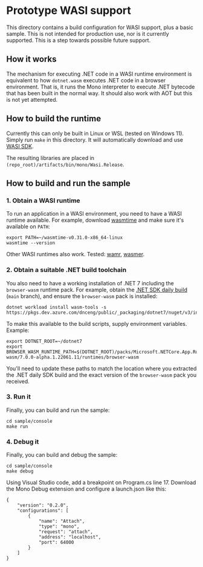 # Prototype WASI support

This directory contains a build configuration for WASI support, plus a basic sample. This is not intended for production use, nor is it currently supported. This is a step towards possible future support.

## How it works

The mechanism for executing .NET code in a WASI runtime environment is equivalent to how `dotnet.wasm` executes .NET code in a browser environment. That is, it runs the Mono interpreter to execute .NET bytecode that has been built in the normal way. It should also work with AOT but this is not yet attempted.

## How to build the runtime

Currently this can only be built in Linux or WSL (tested on Windows 11). Simply run `make` in this directory. It will automatically download and use [WASI SDK](https://github.com/WebAssembly/wasi-sdk).

The resulting libraries are placed in `(repo_root)/artifacts/bin/mono/Wasi.Release`.

## How to build and run the sample

### 1. Obtain a WASI runtime

To run an application in a WASI environment, you need to have a WASI runtime available. For example, download [wasmtime](https://github.com/bytecodealliance/wasmtime/releases) and make sure it's available on `PATH`:

```
export PATH=~/wasmtime-v0.31.0-x86_64-linux
wasmtime --version
```

Other WASI runtimes also work. Tested: [wamr](https://github.com/bytecodealliance/wasm-micro-runtime), [wasmer](https://wasmer.io/).

### 2. Obtain a suitable .NET build toolchain

You also need to have a working installation of .NET 7 including the `browser-wasm` runtime pack. For example, obtain the [.NET SDK daily build](https://github.com/dotnet/installer/blob/main/README.md#installers-and-binaries) (`main` branch), and ensure the `browser-wasm` pack is installed:

```
dotnet workload install wasm-tools -s https://pkgs.dev.azure.com/dnceng/public/_packaging/dotnet7/nuget/v3/index.json
```

To make this available to the build scripts, supply environment variables. Example:

```
export DOTNET_ROOT=~/dotnet7
export BROWSER_WASM_RUNTIME_PATH=$(DOTNET_ROOT)/packs/Microsoft.NETCore.App.Runtime.Mono.browser-wasm/7.0.0-alpha.1.22061.11/runtimes/browser-wasm
```

You'll need to update these paths to match the location where you extracted the .NET daily SDK build and the exact version of the `browser-wasm` pack you received.

### 3. Run it

Finally, you can build and run the sample:

```
cd sample/console
make run
```

### 4. Debug it

Finally, you can build and debug the sample:

```
cd sample/console
make debug
```

Using Visual Studio code, add a breakpoint on Program.cs line 17.
Download the Mono Debug extension and configure a launch.json like this:
```
{
    "version": "0.2.0",
    "configurations": [
        {
            "name": "Attach",
            "type": "mono",
            "request": "attach",
            "address": "localhost",
            "port": 64000
        }
    ]
}
```